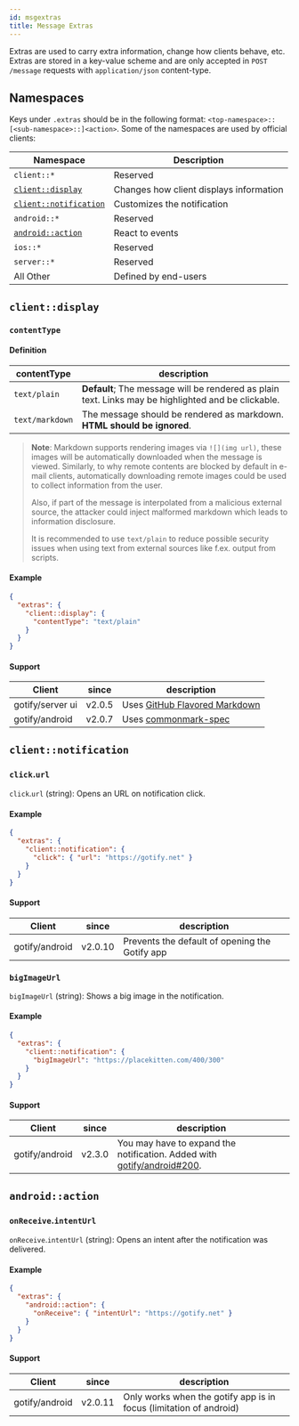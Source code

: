 ```yaml
---
id: msgextras
title: Message Extras
---
```


Extras are used to carry extra information, change how clients behave, etc.
Extras are stored in a key-value scheme and are only accepted in `POST /message` requests with `application/json` content-type.

## Namespaces

Keys under `.extras` should be in the following format: `<top-namespace>::[<sub-namespace>::]<action>`.
Some of the namespaces are used by official clients:

| Namespace                                     | Description                             |
| --------------------------------------------- | --------------------------------------- |
| `client::*`                                   | Reserved                                |
| [`client::display`](#clientdisplay)           | Changes how client displays information |
| [`client::notification`](#clientnotification) | Customizes the notification             |
| `android::*`                                  | Reserved                                |
| [`android::action`](#androidaction)           | React to events                         |
| `ios::*`                                      | Reserved                                |
| `server::*`                                   | Reserved                                |
| All Other                                     | Defined by end-users                    |

## `client::display`

### `contentType`

#### Definition

| contentType     | description                                                                                         |
| --------------- | --------------------------------------------------------------------------------------------------- |
| `text/plain`    | **Default**; The message will be rendered as plain text. Links may be highlighted and be clickable. |
| `text/markdown` | The message should be rendered as markdown. **HTML should be ignored**.                             |

> **Note**: Markdown supports rendering images via `![](img url)`,
> these images will be automatically downloaded when the message is viewed.
> Similarly, to why remote contents are blocked by default in e-mail clients,
> automatically downloading remote images could be used to collect information from the user.
>
> Also, if part of the message is interpolated from a malicious external source,
> the attacker could inject malformed markdown which leads to information disclosure.
>
> It is recommended to use `text/plain` to reduce possible security issues
> when using text from external sources like f.ex. output from scripts.

#### Example

```json
{
  "extras": {
    "client::display": {
      "contentType": "text/plain"
    }
  }
}
```

#### Support

| Client           | since  | description                                                     |
| ---------------- | ------ | --------------------------------------------------------------- |
| gotify/server ui | v2.0.5 | Uses [GitHub Flavored Markdown](https://github.github.com/gfm/) |
| gotify/android   | v2.0.7 | Uses [commonmark-spec](https://spec.commonmark.org/0.28/)       |

## `client::notification`

### `click`.`url`

`click`.`url` (string): Opens an URL on notification click.

#### Example

```json
{
  "extras": {
    "client::notification": {
      "click": { "url": "https://gotify.net" }
    }
  }
}
```

#### Support

| Client         | since   | description                                    |
| -------------- | ------- | ---------------------------------------------- |
| gotify/android | v2.0.10 | Prevents the default of opening the Gotify app |

### `bigImageUrl`

`bigImageUrl` (string): Shows a big image in the notification.

#### Example

```json
{
  "extras": {
    "client::notification": {
      "bigImageUrl": "https://placekitten.com/400/300"
    }
  }
}
```

#### Support

| Client         | since  | description                                                                                                           |
| -------------- | ------ | --------------------------------------------------------------------------------------------------------------------- |
| gotify/android | v2.3.0 | You may have to expand the notification. Added with [gotify/android#200](https://github.com/gotify/android/pull/200). |

## `android::action`

### `onReceive`.`intentUrl`

`onReceive`.`intentUrl` (string): Opens an intent after the notification was delivered.

#### Example

```json
{
  "extras": {
    "android::action": {
      "onReceive": { "intentUrl": "https://gotify.net" }
    }
  }
}
```

#### Support

| Client         | since   | description                                                        |
| -------------- | ------- | ------------------------------------------------------------------ |
| gotify/android | v2.0.11 | Only works when the gotify app is in focus (limitation of android) |
